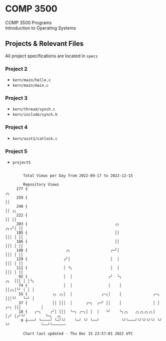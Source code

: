 # COMP 3500
COMP 3500 Programs  
Introduction to Operating Systems  
## Projects & Relevant Files
All project specifications are located in `specs`
### Project 2
- `kern/main/hello.c`
- `kern/main/main.c`
### Project 3
- `kern/thread/synch.c`
- `kern/include/synch.h`
### Project 4
- `kern/asst1/catlock.c`
### Project 5
- `project5`

```

        Total Views per Day from 2022-09-17 to 2022-12-15

        Repository Views
     277 ┼                                                                       ╭╮
     259 ┤                                                                       ││
     240 ┤                                                                       ││ ╭╮
     222 ┤                                                                       ││ ││
     203 ┤                                       ╭╮                           ╭╮╭╯│ ││
     185 ┤                                       ││                           │││ │ ││
     166 ┤                                       ││                           │││ │ ││
     148 ┤                 ╭╮                  ╭─╯│                           │││ │ ││
     129 ┤                ╭╯│                  │  │                           │││ │ ││
     111 ┤                │ ╰╮                 │  │                           │││ │ ││
      92 ┤                │  │                ╭╯  ╰╮                      ╭╮  │││ │ │╰╮
      74 ┤                │  │                │    │                      ││╭╮│╰╯ │ │ │
      55 ┤           ╭╮ ╭╮│  │             ╭─╮│    │              ╭─╮     │││╰╯   ╰─╯ │
      37 ┤           ││ │││  │      ╭─╮  ╭─╯ ││    │              │ │ ╭─╮ │││         │
      18 ┤   ╭─╮    ╭╯│ │││  ╰─╮ ╭─╮│ │  │   ╰╯    ╰╮╭╮   ╭╮╭╮╭╮╭╮│ │╭╯ │╭╯╰╯         ╰─╮  ╭╮
       0 ┼───╯ ╰────╯ ╰─╯╰╯    ╰─╯ ╰╯ ╰──╯          ╰╯╰───╯╰╯╰╯╰╯╰╯ ╰╯  ╰╯              ╰──╯╰──────

        Chart last updated - Thu Dec 15 23:57:01 2022 UTC
        
```
